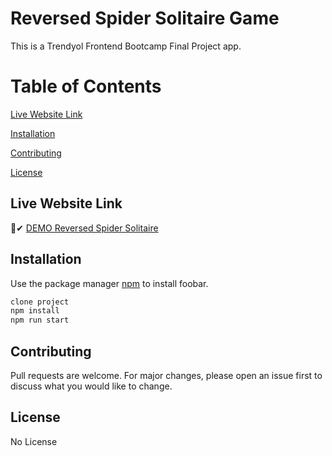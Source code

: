 # Reversed Spider Solitaire Game

This is a Trendyol Frontend Bootcamp Final Project app.

# Table of Contents

[Live Website Link](#live-website-link)

[Installation](#installation)

[Contributing](#contributing)

[License](#license)



## Live Website Link
🔽✔
[DEMO Reversed Spider Solitaire](https://reversed-spidersolitaire-mcboz.herokuapp.com/)

## Installation

Use the package manager [npm](https://www.npmjs.com/) to install foobar.

```bash
clone project
npm install
npm run start
```

## Contributing
Pull requests are welcome. For major changes, please open an issue first to discuss what you would like to change.


## License
No License
